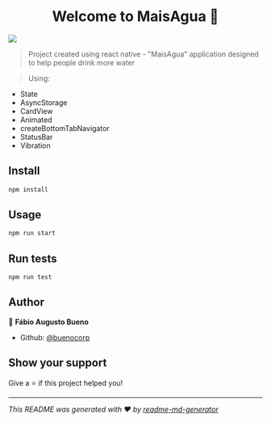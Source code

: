 <h1 align="center">Welcome to MaisAgua 👋</h1>
<p>
  <img src="https://img.shields.io/badge/version-1.0.0-blue.svg?cacheSeconds=2592000" />
</p>

> Project created using react native - "MaisAgua" application designed to help people drink more water

>Using:

* State
* AsyncStorage
* CardView
* Animated
* createBottomTabNavigator
* StatusBar
* Vibration

## Install

```sh
npm install
```

## Usage

```sh
npm run start
```

## Run tests

```sh
npm run test
```

## Author

👤 **Fábio Augusto Bueno**

* Github: [@buenocorp](https://github.com/buenocorp)

## Show your support

Give a ⭐️ if this project helped you!

***
_This README was generated with ❤️ by [readme-md-generator](https://github.com/kefranabg/readme-md-generator)_